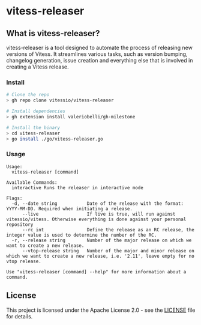 # vitess-releaser

## What is vitess-releaser?

vitess-releaser is a tool designed to automate the process of releasing new versions of Vitess. 
It streamlines various tasks, such as version bumping, changelog generation, issue creation and everything else that is involved in creating a Vitess release.

### Install

```bash
# Clone the repo
> gh repo clone vitessio/vitess-releaser

# Install dependencies
> gh extension install valeriobelli/gh-milestone

# Install the binary
> cd vitess-releaser
> go install ./go/vitess-releaser.go
```

### Usage
```
Usage:
  vitess-releaser [command]

Available Commands:
  interactive Runs the releaser in interactive mode

Flags:
  -d, --date string           Date of the release with the format: YYYY-MM-DD. Required when initiating a release.
      --live                  If live is true, will run against vitessio/vitess. Otherwise everything is done against your personal repository
      --rc int                Define the release as an RC release, the integer value is used to determine the number of the RC.
  -r, --release string        Number of the major release on which we want to create a new release.
      --vtop-release string   Number of the major and minor release on which we want to create a new release, i.e. '2.11', leave empty for no vtop release.

Use "vitess-releaser [command] --help" for more information about a command.
```

## License

This project is licensed under the Apache License 2.0 - see the [LICENSE](LICENSE) file for details.
